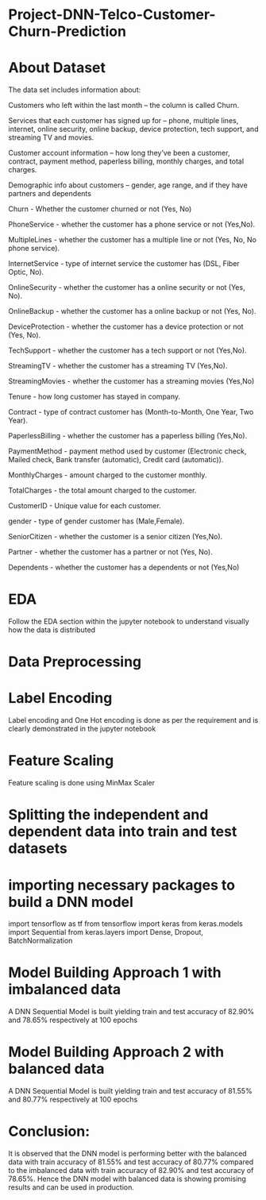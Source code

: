 # Project-DNN-Telco-Customer-Churn-Prediction

# About Dataset

The data set includes information about:

Customers who left within the last month – the column is called Churn.

Services that each customer has signed up for – phone, multiple lines, internet, online security, online backup, device protection, tech support, and streaming TV and movies.

Customer account information – how long they’ve been a customer, contract, payment method, paperless billing, monthly charges, and total charges.

Demographic info about customers – gender, age range, and if they have partners and dependents


Churn - Whether the customer churned or not (Yes, No)

PhoneService - whether the customer has a phone service or not (Yes,No).

MultipleLines - whether the customer has a multiple line or not (Yes, No, No phone service).

InternetService - type of internet service the customer has (DSL, Fiber Optic, No).

OnlineSecurity - whether the customer has a online security or not (Yes, No).

OnlineBackup - whether the customer has a online backup or not (Yes, No).

DeviceProtection - whether the customer has a device protection or not (Yes, No).

TechSupport - whether the customer has a tech support or not (Yes,No).

StreamingTV - whether the customer has a streaming TV (Yes,No).

StreamingMovies - whether the customer has a streaming movies (Yes,No)

Tenure - how long customer has stayed in company.

Contract - type of contract customer has (Month-to-Month, One Year, Two Year).

PaperlessBilling - whether the customer has a paperless billing (Yes,No).

PaymentMethod - payment method used by customer (Electronic check, Mailed check, Bank transfer (automatic), Credit card (automatic)).

MonthlyCharges - amount charged to the customer monthly.

TotalCharges - the total amount charged to the customer.

CustomerID - Unique value for each customer.

gender - type of gender customer has (Male,Female).

SeniorCitizen - whether the customer is a senior citizen (Yes,No).

Partner - whether the customer has a partner or not (Yes, No).

Dependents - whether the customer has a dependents or not (Yes,No)

# EDA
Follow the EDA section within the jupyter notebook to understand visually how the data is distributed

# Data Preprocessing

# Label Encoding
Label encoding and One Hot encoding is done as per the requirement and is clearly demonstrated in the jupyter notebook

# Feature Scaling
Feature scaling is done using MinMax Scaler

# Splitting the independent and dependent data into train and test datasets

# importing necessary packages to build a DNN model
import tensorflow as tf
from tensorflow import keras
from keras.models import Sequential
from keras.layers import Dense, Dropout, BatchNormalization

# Model Building Approach 1 with imbalanced data
A DNN Sequential Model is built yielding train and test accuracy of 82.90% and 78.65% respectively at 100 epochs

# Model Building Approach 2 with balanced data
A DNN Sequential Model is built yielding train and test accuracy of 81.55% and 80.77% respectively at 100 epochs

# Conclusion: 
It is observed that the DNN model is performing better with the balanced data with train accuracy of 81.55% and test accuracy of 80.77% compared to the imbalanced data with train accuracy of 82.90% and test accuracy of 78.65%. Hence the DNN model with balanced data is showing promising results and can be used in production.




